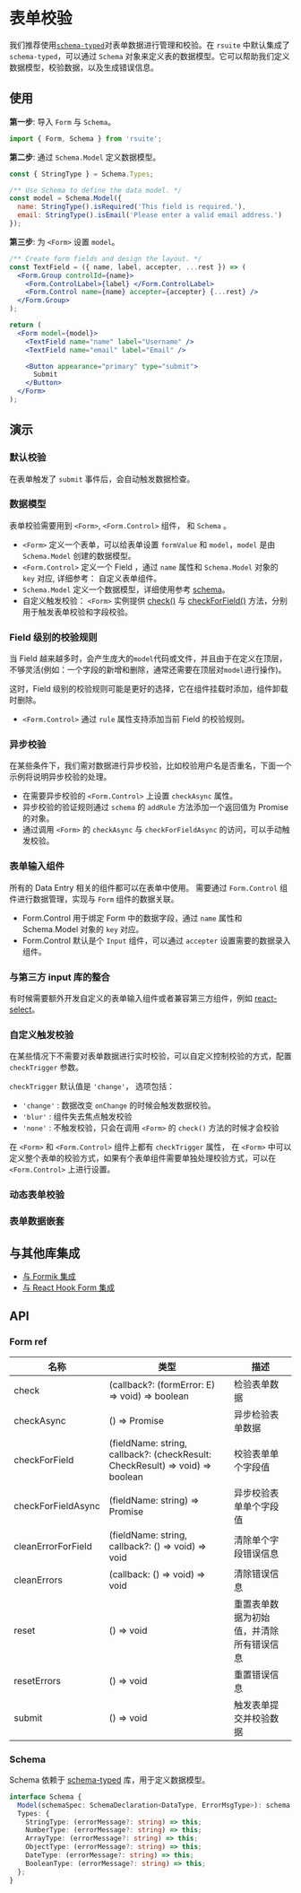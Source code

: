 # 表单校验

我们推荐使用[`schema-typed`](https://github.com/rsuite/schema-typed)对表单数据进行管理和校验。在 `rsuite` 中默认集成了 `schema-typed`，可以通过 `Schema` 对象来定义表的数据模型。它可以帮助我们定义数据模型，校验数据，以及生成错误信息。

## 使用

**第一步**: 导入 `Form` 与 `Schema`。

```jsx
import { Form, Schema } from 'rsuite';
```

**第二步**: 通过 `Schema.Model` 定义数据模型。

```jsx
const { StringType } = Schema.Types;

/** Use Schema to define the data model. */
const model = Schema.Model({
  name: StringType().isRequired('This field is required.'),
  email: StringType().isEmail('Please enter a valid email address.')
});
```

**第三步**: 为 `<Form>` 设置 `model`。

```jsx
/** Create form fields and design the layout. */
const TextField = ({ name, label, accepter, ...rest }) => (
  <Form.Group controlId={name}>
    <Form.ControlLabel>{label} </Form.ControlLabel>
    <Form.Control name={name} accepter={accepter} {...rest} />
  </Form.Group>
);

return (
  <Form model={model}>
    <TextField name="name" label="Username" />
    <TextField name="email" label="Email" />

    <Button appearance="primary" type="submit">
      Submit
    </Button>
  </Form>
);
```

## 演示

### 默认校验

在表单触发了 `submit` 事件后，会自动触发数据检查。

<!--{include:`form-check-default.md`}-->

### 数据模型

表单校验需要用到 `<Form>`, `<Form.Control>` 组件， 和 `Schema` 。

- `<Form>` 定义一个表单，可以给表单设置 `formValue` 和 `model`，`model` 是由 `Schema.Model` 创建的数据模型。
- `<Form.Control>` 定义一个 Field ，通过 `name` 属性和 `Schema.Model` 对象的 `key` 对应, 详细参考： 自定义表单组件。
- `Schema.Model` 定义一个数据模型，详细使用参考 [schema](https://github.com/rsuite/schema-typed#schema-typed)。
- 自定义触发校验： `<Form>` 实例提供 [check()](#methods) 与 [checkForField()](#methods) 方法，分别用于触发表单校验和字段校验。

<!--{include:`form-check.md`}-->

### Field 级别的校验规则

当 Field 越来越多时，会产生庞大的`model`代码或文件，并且由于在定义在顶层，不够灵活(例如：一个字段的新增和删除，通常还需要在顶层对`model`进行操作)。

这时，Field 级别的校验规则可能是更好的选择，它在组件挂载时添加，组件卸载时删除。

- `<Form.Control>` 通过 `rule` 属性支持添加当前 Field 的校验规则。

<!--{include:`form-control-rule.md`}-->

### 异步校验

在某些条件下，我们需对数据进行异步校验，比如校验用户名是否重名，下面一个示例将说明异步校验的处理。

- 在需要异步校验的 `<Form.Control>` 上设置 `checkAsync` 属性。
- 异步校验的验证规则通过 `schema` 的 `addRule` 方法添加一个返回值为 Promise 的对象。
- 通过调用 `<Form>` 的 `checkAsync` 与 `checkForFieldAsync` 的访问，可以手动触发校验。

<!--{include:`form-check-async.md`}-->

### 表单输入组件

所有的 Data Entry 相关的组件都可以在表单中使用。 需要通过 `Form.Control` 组件进行数据管理，实现与 `Form` 组件的数据关联。

- Form.Control 用于绑定 Form 中的数据字段，通过 `name` 属性和 Schema.Model 对象的 `key` 对应。
- Form.Control 默认是个 `Input` 组件，可以通过 `accepter` 设置需要的数据录入组件。

<!--{include:`custom-form-control.md`}-->

### 与第三方 input 库的整合

有时候需要额外开发自定义的表单输入组件或者兼容第三方组件，例如 [react-select](https://github.com/JedWatson/react-select)。

<!--{include:`custom-third-party-libraries.md`}-->

### 自定义触发校验

在某些情况下不需要对表单数据进行实时校验，可以自定义控制校验的方式，配置 `checkTrigger` 参数。

`checkTrigger` 默认值是 `'change'`， 选项包括：

- `'change'` : 数据改变 `onChange` 的时候会触发数据校验。
- `'blur'` : 组件失去焦点触发校验
- `'none'` : 不触发校验，只会在调用 `<Form>` 的 `check()` 方法的时候才会校验

在 `<Form>` 和 `<Form.Control>` 组件上都有 `checkTrigger` 属性， 在 `<Form>` 中可以定义整个表单的校验方式，如果有个表单组件需要单独处理校验方式，可以在 `<Form.Control>` 上进行设置。

<!--{include:`custom-check-trigger.md`}-->

### 动态表单校验

<!--{include:`dynamic-form.md`}-->

### 表单数据嵌套

<!--{include:`form-nested-fields.md`}-->

## 与其他库集成

- [与 Formik 集成](/zh/guide/form-formik/)
- [与 React Hook Form 集成](/zh/guide/form-react-hook-form/)

## API

### Form ref

| 名称               | 类型                                                                          | 描述                                     |
| ------------------ | ----------------------------------------------------------------------------- | ---------------------------------------- |
| check              | (callback?: (formError: E) => void) => boolean                                | 检验表单数据                             |
| checkAsync         | () => Promise<CheckResult>                                                    | 异步检验表单数据                         |
| checkForField      | (fieldName: string, callback?: (checkResult: CheckResult) => void) => boolean | 校验表单单个字段值                       |
| checkForFieldAsync | (fieldName: string) => Promise<CheckResult>                                   | 异步校验表单单个字段值                   |
| cleanErrorForField | (fieldName: string, callback?: () => void) => void                            | 清除单个字段错误信息                     |
| cleanErrors        | (callback: () => void) => void                                                | 清除错误信息                             |
| reset              | () => void                                                                    | 重置表单数据为初始值，并清除所有错误信息 |
| resetErrors        | () => void                                                                    | 重置错误信息                             |
| submit             | () => void                                                                    | 触发表单提交并校验数据                   |

### Schema

Schema 依赖于 [schema-typed](https://github.com/rsuite/schema-typed#schema-typed) 库，用于定义数据模型。

```ts
interface Schema {
  Model(schemaSpec: SchemaDeclaration<DataType, ErrorMsgType>): schema;
  Types: {
    StringType: (errorMessage?: string) => this;
    NumberType: (errorMessage?: string) => this;
    ArrayType: (errorMessage?: string) => this;
    ObjectType: (errorMessage?: string) => this;
    DateType: (errorMessage?: string) => this;
    BooleanType: (errorMessage?: string) => this;
  };
}
```
